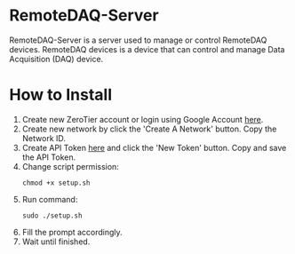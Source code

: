 # RemoteDAQ-Server
RemoteDAQ-Server is a server used to manage or control RemoteDAQ devices. RemoteDAQ devices is a device that can control and manage Data Acquisition (DAQ) device.


# How to Install
1. Create new ZeroTier account or login using Google Account [here](https://my.zerotier.com/login).
2. Create new network by click the 'Create A Network' button. Copy the Network ID.
3. Create API Token [here](https://my.zerotier.com/account) and click the 'New Token' button. Copy and save the API Token.
4. Change script permission:
    ```
    chmod +x setup.sh
    ```
5. Run command:
    ```
    sudo ./setup.sh
    ```
6. Fill the prompt accordingly.
7. Wait until finished.
